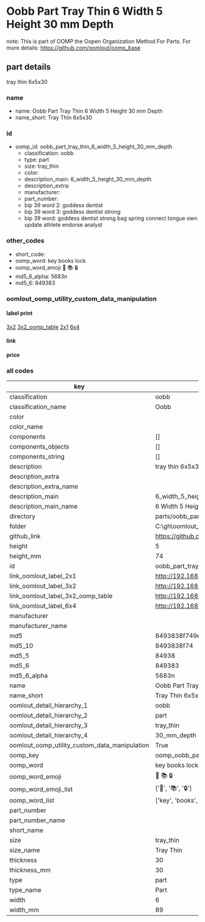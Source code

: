 # Oobb Part Tray Thin 6 Width 5 Height 30 mm Depth  

note: This is part of OOMP the Oopen Organization Method For Parts. For more details: https://github.com/oomlout/oomp_base

##  part details
  



tray thin 6x5x30



### name
* name: Oobb Part Tray Thin 6 Width 5 Height 30 mm Depth
* name_short: Tray Thin 6x5x30 
### id
* oomp_id: oobb_part_tray_thin_6_width_5_height_30_mm_depth
  * classification: oobb
  * type: part
  * size: tray_thin
  * color: 
  * description_main: 6_width_5_height_30_mm_depth
  * description_extra: 
  * manufacturer: 
  * part_number: 
  * bip 39 word 2: goddess dentist
  * bip 39 word 3: goddess dentist strong
  * bip 39 word: goddess dentist strong bag spring connect tongue own update athlete endorse analyst

### other_codes
* short_code: 
* oomp_word: key books lock
* oomp_word_emoji :key: :books: :lock:
* md5_6_alpha: 5683n
* md5_6: 849383






### oomlout_oomp_utility_custom_data_manipulation
#### label print
[3x2](http://192.168.1.245:1112/?label=oomp%205683n)
[3x2_oomp_table](http://192.168.1.108:1112/?label=oomp%205683n)
[2x1](http://192.168.1.242:1112/?label=oomp%205683n)
[6x4](http://192.168.1.55:1112/?label=oomp%205683n)    

#### link

                              

#### price







### all codes 
| key | value |  
| --- | --- |  
| classification | oobb |  
| classification_name | Oobb |  
| color |  |  
| color_name |  |  
| components | [] |  
| components_objects | [] |  
| components_string | [] |  
| description | tray thin 6x5x30 |  
| description_extra |  |  
| description_extra_name |  |  
| description_main | 6_width_5_height_30_mm_depth |  
| description_main_name | 6 Width 5 Height 30 mm Depth |  
| directory | parts/oobb_part_tray_thin_6_width_5_height_30_mm_depth |  
| folder | C:\gh\oomlout_oobb_version_4_generated_parts\parts\oobb_part_tray_thin_6_width_5_height_30_mm_depth |  
| github_link | https://github.com/oomlout/oomlout_oomp_part_src/tree/main/parts/oobb_part_tray_thin_6_width_5_height_30_mm_depth |  
| height | 5 |  
| height_mm | 74 |  
| id | oobb_part_tray_thin_6_width_5_height_30_mm_depth |  
| link_oomlout_label_2x1 | http://192.168.1.242:1112/?label=oomp%205683n |  
| link_oomlout_label_3x2 | http://192.168.1.245:1112/?label=oomp%205683n |  
| link_oomlout_label_3x2_oomp_table | http://192.168.1.108:1112/?label=oomp%205683n |  
| link_oomlout_label_6x4 | http://192.168.1.55:1112/?label=oomp%205683n |  
| manufacturer |  |  
| manufacturer_name |  |  
| md5 | 8493838f749e1c8cbce99119ae4ea321 |  
| md5_10 | 8493838f74 |  
| md5_5 | 84938 |  
| md5_6 | 849383 |  
| md5_6_alpha | 5683n |  
| name | Oobb Part Tray Thin 6 Width 5 Height 30 mm Depth |  
| name_short | Tray Thin 6x5x30  |  
| oomlout_detail_hierarchy_1 | oobb |  
| oomlout_detail_hierarchy_2 | part |  
| oomlout_detail_hierarchy_3 | tray_thin |  
| oomlout_detail_hierarchy_4 | 30_mm_depth |  
| oomlout_oomp_utility_custom_data_manipulation | True |  
| oomp_key | oomp_oobb_part_tray_thin_6_width_5_height_30_mm_depth |  
| oomp_word | key books lock |  
| oomp_word_emoji | :key: :books: :lock: |  
| oomp_word_emoji_list | [':key:', ':books:', ':lock:'] |  
| oomp_word_list | ['key', 'books', 'lock'] |  
| part_number |  |  
| part_number_name |  |  
| short_name |  |  
| size | tray_thin |  
| size_name | Tray Thin |  
| thickness | 30 |  
| thickness_mm | 30 |  
| type | part |  
| type_name | Part |  
| width | 6 |  
| width_mm | 89 |  
